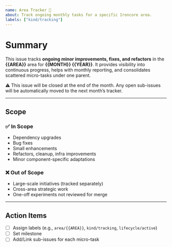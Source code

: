```yaml
---
name: Area Tracker 📌
about: Track ongoing monthly tasks for a specific Ironcore area.
labels: ["kind/tracking"]
---
```


# Summary
This issue tracks **ongoing minor improvements, fixes, and refactors** in the **{{AREA}}** area for **{{MONTH}} {{YEAR}}**. It provides visibility into continuous progress, helps with monthly reporting, and consolidates scattered micro-tasks under one parent.

⚠️ This issue will be closed at the end of the month. Any open sub-issues will be automatically moved to the next month’s tracker.

---

## Scope
### ✅ In Scope
- Dependency upgrades
- Bug fixes
- Small enhancements
- Refactors, cleanup, infra improvements
- Minor component-specific adaptations

### ❌ Out of Scope
- Large-scale initiatives (tracked separately)
- Cross-area strategic work
- One-off experiments not reviewed for merge

---

## Action Items
- [ ] Assign labels (e.g., `area/{{AREA}}`, `kind/tracking`, `lifecycle/active`)
- [ ] Set milestone
- [ ] Add/Link sub-issues for each micro-task
